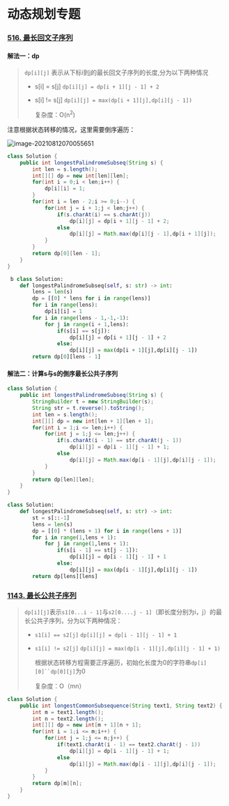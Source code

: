 # 动态规划专题

### [516. 最长回文子序列](https://leetcode-cn.com/problems/longest-palindromic-subsequence/)

#### 解法一：dp

>  `dp[i][j]` 表示从下标i到j的最长回文子序列的长度,分为以下两种情况
>
> - s[i] = s[j]  `dp[i][j] = dp[i + 1][j - 1] + 2`
>
> - s[i] != s[j] `dp[i][j] = max(dp[i + 1][j],dp[i][j - 1])` 
>
>   复杂度：O(n<sup>2</sup>)

注意根据状态转移的情况，这里需要倒序遍历：

![image-20210812070055651](C:\Users\wuyulin5676\AppData\Roaming\Typora\typora-user-images\image-20210812070055651.png)

```java
class Solution {
    public int longestPalindromeSubseq(String s) {
        int len = s.length();
        int[][] dp = new int[len][len];
        for(int i = 0;i < len;i++) {
            dp[i][i] = 1;
        }
        for(int i = len - 2;i >= 0;i--) {
            for(int j = i + 1;j < len;j++) {
                if(s.charAt(i) == s.charAt(j)) 
                    dp[i][j] = dp[i + 1][j - 1] + 2;
                else
                    dp[i][j] = Math.max(dp[i][j - 1],dp[i + 1][j]);
            }
        }
        return dp[0][len - 1];
    }
}
```

```python
 b class Solution:
    def longestPalindromeSubseq(self, s: str) -> int:
        lens = len(s)
        dp = [[0] * lens for i in range(lens)]
        for i in range(lens):
            dp[i][i] = 1
        for i in range(lens - 1,-1,-1):
            for j in range(i + 1,lens):
                if(s[i] == s[j]):
                    dp[i][j] = dp[i + 1][j - 1] + 2
                else:
                    dp[i][j] = max(dp[i + 1][j],dp[i][j - 1])
        return dp[0][lens - 1]
```



#### 解法二：计算s与s的倒序最长公共子序列

```java
class Solution {
    public int longestPalindromeSubseq(String s) {
        StringBuilder t = new StringBuilder(s);
        String str = t.reverse().toString();    
        int len = s.length();
        int[][] dp = new int[len + 1][len + 1];
        for(int i = 1;i <= len;i++) {
            for(int j = 1;j <= len;j++) {
                if(s.charAt(i - 1) == str.charAt(j - 1))
                    dp[i][j] = dp[i - 1][j - 1] + 1;
                else
                    dp[i][j] = Math.max(dp[i - 1][j],dp[i][j - 1]);
            }
        }
        return dp[len][len];
    }
}
```

```python
class Solution:
    def longestPalindromeSubseq(self, s: str) -> int:
        st = s[::-1]
        lens = len(s)
        dp = [[0] * (lens + 1) for i in range(lens + 1)]
        for i in range(1,lens + 1):
            for j in range(1,lens + 1):
                if(s[i - 1] == st[j - 1]):
                    dp[i][j] = dp[i - 1][j - 1] + 1
                else:
                    dp[i][j] = max(dp[i - 1][j],dp[i][j - 1])
        return dp[lens][lens]
```







### [1143. 最长公共子序列](https://leetcode-cn.com/problems/longest-common-subsequence/)

> `dp[i][j]`表示`s1[0...i - 1]`与`s2[0....j - 1]`（即长度分别为i，j）的最长公共子序列，分为以下两种情况：
>
> - `s1[i] == s2[j]` `dp[i][j] = dp[i - 1][j - 1] + 1`
>
> - `s1[i] != s2[j]` `dp[i][j] = max(dp[i - 1][j],dp[i][j - 1] + 1)`
>
>   根据状态转移方程需要正序遍历，初始化长度为0的字符串`dp[i][0]``dp[0][j]`为0
>
>   复杂度：O（mn）

```java
class Solution {
    public int longestCommonSubsequence(String text1, String text2) {
        int m = text1.length();
        int n = text2.length();
        int[][] dp = new int[m + 1][n + 1];
        for(int i = 1;i <= m;i++) {
            for(int j = 1;j <= n;j++) {
                if(text1.charAt(i - 1) == text2.charAt(j - 1))
                    dp[i][j] = dp[i - 1][j - 1] + 1;
                else
                    dp[i][j] = Math.max(dp[i - 1][j],dp[i][j - 1]);
            }
        }
        return dp[m][n];
    }
}
```









